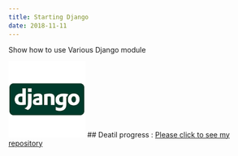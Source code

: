 ```yaml
---
title: Starting Django
date: 2018-11-11
---
```

Show how to use Various Django module  


<img src="/assets/img/djangologo.png" alt="drawing" style="width:30%;height:30%"/>
## Deatil progress : 
<a href='https://github.com/woodpeck12/djangosocial/blob/master/readme.md' target="_blank">Please click to see my repository</a>

